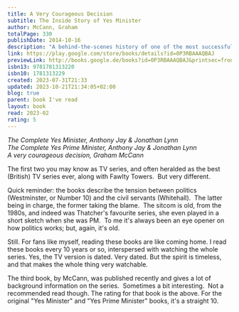 ```yaml
---  
title: A Very Courageous Decision  
subtitle: The Inside Story of Yes Minister  
author: McCann, Graham  
totalPage: 330  
publishDate: 2014-10-16  
description: "A behind-the-scenes history of one of the most successful and admired British sitcoms of the 1980s. In 1977 the BBC commissioned a new satirical sitcom set in Whitehall. Production of its first series was stalled, however, by the death throes of Jim Callaghan’s Labour government and the ‘Winter of Discontent’; Auntie being unwilling to broadcast such an overtly political comedy until after the general election of 1979. That Yes Minister should have been delayed by the very events that helped bring Margaret Thatcher to power is, perhaps, fitting. Over three series from 1980—and two more as Yes, Prime Minister until 1988—the show mercilessly lampooned the vanity, self-interest and incompetence of our so-called public servants, making its hapless minister Jim Hacker and his scheming Permanent Secretary Sir Humphrey two of the most memorable characters British comedy has ever produced. The new prime minister professed it her favourite television programme—a ‘textbook’ on the State in inaction—and millions of British viewers agreed. In the years since Yes Minister has become a national treasure: Sir Humphrey’s slippery circumlocutions have entered the lexicon, regularly quoted by political commentators, and the series’ cynical vision of government seems as credible now as it did thirty years ago. Much of this success can be credited to its writers, Antony Jay and Jonathan Lynn, who drew on their contacts in Westminster to rework genuine political folly as situation comedy. Storylines that seemed absurd to the public were often rooted in actual events—so much so that they occasionally attracted the scrutiny of Whitehall mandarins. In A Very Courageous Decision acclaimed entertainment historian Graham McCann goes in search of the real political fiascos that inspired Yes Minister. Drawing on fresh interviews with cast, crew, politicians and admirers, he reveals how a subversive satire captured the mood of its time to become one of the most cherished sitcoms of Thatcher’s Britain."  
link: https://play.google.com/store/books/details?id=0P3RBAAAQBAJ  
previewLink: http://books.google.de/books?id=0P3RBAAAQBAJ&printsec=frontcover&dq=Graham+McCann,+A+very+courageous+decision&hl=&as_pt=BOOKS&cd=1&source=gbs_api  
isbn13: 9781781313220  
isbn10: 1781313229  
created: 2023-07-31T21:33  
updated: 2023-10-21T21:34:05+02:00  
blog: true  
parent: book I've read  
layout: book  
read: 2023-02  
rating: 5  
---  
```

  
_The Complete Yes Minister, Anthony Jay & Jonathan Lynn_  
_The Complete Yes Prime Minister, Anthony Jay & Jonathan Lynn_  
_A very courageous decision, Graham McCann_  
  
The first two you may know as TV series, and often heralded as the best (British) TV series ever, along with Fawlty Towers.  But very different.  
  
Quick reminder: the books describe the tension between politics (Westminster, or Number 10) and the civil servants (Whitehall).  The latter being in charge, the former taking the blame.  The sitcom is old, from the 1980s, and indeed was Thatcher's favourite series, she even played in a short sketch when she was PM.  To me it's always been an eye opener on how politics works; but, again, it's old.  
  
Still. For fans like myself, reading these books are like coming home.  I read these books every 10 years or so, interspersed with watching the whole series.  Yes, the TV version is dated. Very dated. But the spirit is timeless, and that makes the whole thing very watchable.  
  
The third book, by McCann, was published recently and gives a lot of background information on the series.  Sometimes a bit interesting.  Not a recommended read though. The rating for that book is the above. For the original "Yes Minister" and "Yes Prime Minister" books, it's a straight 10.